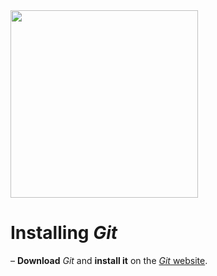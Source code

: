 <img src="https://git-scm.com/images/logos/downloads/Git-Logo-1788C.png" width=300>

# Installing *Git*
– **Download** *Git* and **install it** on the [*Git* website](http://git-scm.com/).
